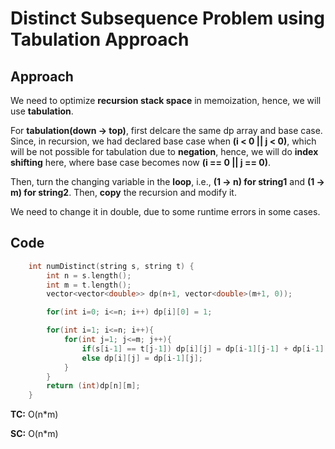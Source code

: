 # Distinct Subsequence Problem using Tabulation Approach

## Approach

We need to optimize **recursion stack space** in memoization, hence, we will use **tabulation**.

For **tabulation(down -> top)**, first delcare the same dp array and base case. Since, in recursion, we had declared base case when **(i < 0 || j < 0)**, which will be not possible for tabulation due to **negation**, hence, we will do **index shifting** here, where base case becomes now **(i == 0 || j == 0)**.

Then, turn the changing variable in the **loop**, i.e., **(1 -> n) for string1** and **(1 -> m) for string2**. Then, **copy** the recursion and modify it.

We need to change it in double, due to some runtime errors in some cases.

## Code

```c++
    int numDistinct(string s, string t) {
        int n = s.length();
        int m = t.length();
        vector<vector<double>> dp(n+1, vector<double>(m+1, 0));

        for(int i=0; i<=n; i++) dp[i][0] = 1;

        for(int i=1; i<=n; i++){
            for(int j=1; j<=m; j++){
                if(s[i-1] == t[j-1]) dp[i][j] = dp[i-1][j-1] + dp[i-1][j];
                else dp[i][j] = dp[i-1][j];
            }
        }
        return (int)dp[n][m];
    }
```

**TC:** O(n\*m)

**SC:** O(n\*m)
